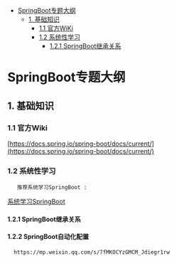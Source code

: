 <!-- GFM-TOC -->
* [SpringBoot专题大纲](#springboot专题大纲)
    * [1. 基础知识](#1-基础知识)
       * [1.1 官方WiKi](#11-官方wiki)
       * [1.2 系统性学习](#12-系统性学习)
         * [1.2.1 SpringBoot继承关系](#121-springboot继承关系)
    
<!-- GFM-TOC -->
# SpringBoot专题大纲
## 1. 基础知识
### 1.1 官方Wiki
[https://docs.spring.io/spring-boot/docs/current/](https://docs.spring.io/spring-boot/docs/current/)
### 1.2 系统性学习
```
   推荐系统学习SpringBoot :  
```
[系统学习SpringBoot](https://www.jianshu.com/p/9a08417e4e84)
#### 1.2.1 SpringBoot继承关系
#### 1.2.2 SpringBoot自动化配置
```
  https://mp.weixin.qq.com/s/7fMKOCYzGMCM_Jdiegr1rw
```
